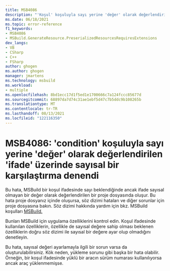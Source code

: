 ```yaml
---
title: MSB4086
description: "'Koşul' koşuluyla sayı yerine 'değer' olarak değerlendirilen 'ifade' üzerinde sayısal bir karşılaştırma denendi."
ms.date: 06/18/2021
ms.topic: error-reference
f1_keywords:
- MSB4086
- MSBuild.GenerateResource.PreserializedResourcesRequiresExtensions
dev_langs:
- VB
- CSharp
- C++
- FSharp
author: ghogen
ms.author: ghogen
manager: jmartens
ms.technology: msbuild
ms.workload:
- multiple
ms.openlocfilehash: 8bd1ecc17d1f5ed1e1700666c7a124fccc85677d
ms.sourcegitcommit: 68897da7d74c31ae1ebf5d47c7b5ddc9b108265b
ms.translationtype: MT
ms.contentlocale: tr-TR
ms.lasthandoff: 08/13/2021
ms.locfileid: "122116350"
---
```

# <a name="msb4086-a-numeric-comparison-was-attempted-on-expression-that-evaluates-to-value-instead-of-a-number-in-condition-condition"></a>MSB4086: 'condition' koşuluyla sayı yerine 'değer' olarak değerlendirilen 'ifade' üzerinde sayısal bir karşılaştırma denendi

Bu hata, MSBuild bir koşul ifadesinde sayı beklendiğinde ancak ifade sayısal olmayan bir değer olarak değerlendirilen bir proje dosyasında oluşur. Bu hata proje dosyanız içinde oluşursa, söz dizimi hataları ve diğer sorunlar için proje dosyasına bakın. Söz dizimi hakkında yardım için bkz. MSBuild koşulları [MSBuild.](../msbuild-conditions.md)

Bunları MSBuild için uygulama özelliklerini kontrol edin. Koşul ifadesinde kullanılan özelliklerin, özellikle de sayısal değere sahip olması beklenen özelliklerin doğru söz dizimi ile sayısal bir değere ayar olup olmadığını denetleyin.

Bu hata, sayısal değeri ayarlamayla ilgili bir sorun varsa da oluşturulabilirsiniz. Kök neden, yükleme sorunu gibi başka bir hata olabilir. Örneğin, bir koşul ifadesinde yüklü bir aracın sürüm numarası kullanılıyorsa ancak araç yüklenmemişse.

